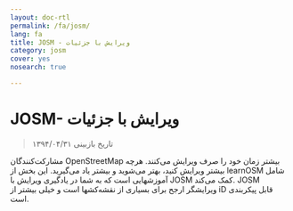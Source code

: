 ```yaml
---
layout: doc-rtl
permalink: /fa/josm/
lang: fa
title: JOSM - ویرایش با جزئیات
category: josm
cover: yes
nosearch: true

---
```


JOSM- ویرایش با جزئیات
================

> تاریخ بازبینی ۱۳۹۴/۰۴/۳۱

مشارکت‌کنندگان OpenStreetMap بیشتر زمان خود را صرف ویرایش می‌کنند. هرچه بیشتر ویرایش کنید، بهتر می‌شوید و بیشتر یاد می‌گیرید. این بخش از learnOSM شامل آموزشهایی است که به شما در یادگیری ویرایش با JOSM کمک می‌کند. JOSM ویرایشگر ارجح برای بسیاری از نقشه‌کشها است و خیلی بیشتر از iD قابل پیکربندی است.
